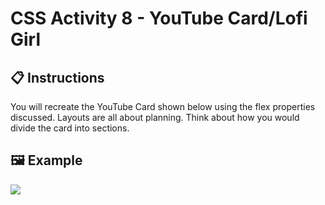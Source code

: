 # CSS Activity 8 - YouTube Card/Lofi Girl

## 📋 Instructions

You will recreate the YouTube Card shown below using the flex properties discussed. Layouts are all about planning. Think about how you would divide the card into sections.

## 🖼️ Example

![](../../../Assets/CSS/lofiGirl.png)
